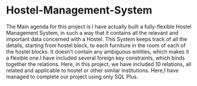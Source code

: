 # Hostel-Management-System
The Main agenda for this project is I have actually built a fully-flexible Hostel Management System, in such a way that it contains all the relevant and important data concerned with a Hostel. This System keeps track of all the details, starting from hostel block, to each furniture in the room of each of the hostel blocks. It doesn’t contain any ambiguous entities, which makes it a flexible one.I have included several foreign key constraints, which binds together the relations. Here, in this project, we have included 10 relations, all related and applicable to hostel or other similar institutions. Here,I have managed to complete our project using only SQL Plus.
